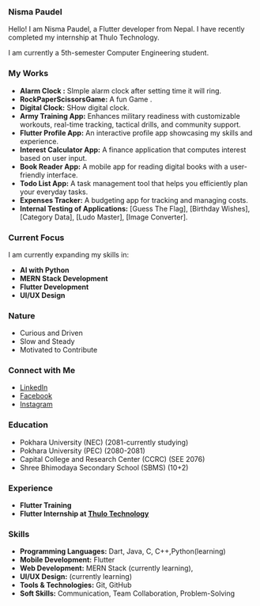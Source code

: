 ### Nisma Paudel 
Hello! I am Nisma Paudel, a Flutter developer from Nepal. I have recently completed my internship at Thulo Technology.

I am currently a 5th-semester Computer Engineering student.

### My Works
- **Alarm Clock :** SImple alarm clock after setting time it will ring.
- **RockPaperScissorsGame:** A fun Game .
- **Digital Clock:** SHow digital clock.
- **Army Training App:** Enhances military readiness with customizable workouts, real-time tracking, tactical drills, and community support.
- **Flutter Profile App:** An interactive profile app showcasing my skills and experience.
- **Interest Calculator App:** A finance application that computes interest based on user input.
- **Book Reader App:** A mobile app for reading digital books with a user-friendly interface.
- **Todo List App:** A task management tool that helps you efficiently plan your everyday tasks.
- **Expenses Tracker:** A budgeting app for tracking and managing costs.
- **Internal Testing of Applications:** [Guess The Flag], [Birthday Wishes], [Category Data], [Ludo Master], [Image Converter].

### Current Focus
I am currently expanding my skills in:
- **AI with Python**
- **MERN Stack Development**
- **Flutter Development**
- **UI/UX Design**

### Nature
- Curious and Driven
- Slow and Steady
- Motivated to Contribute

### Connect with Me
- [LinkedIn](https://www.linkedin.com/in/nisma-paudel-73a148263/)
- [Facebook](https://www.facebook.com/npaudel.88)
- [Instagram](https://www.instagram.com/nismapaudel.88/)

### Education 
- Pokhara University (NEC) (2081-currently studying)
- Pokhara University (PEC) (2080-2081)
- Capital College and Research Center (CCRC) (SEE 2076)
- Shree Bhimodaya Secondary School (SBMS) (10+2)
  
### Experience 
- **Flutter Training**
- **Flutter Internship at [Thulo Technology](https://thulotechnology.com/)**

### Skills
- **Programming Languages:** Dart, Java, C, C++,Python(learning)
- **Mobile Development:** Flutter
- **Web Development:** MERN Stack (currently learning), 
- **UI/UX Design:** (currently learning)
- **Tools & Technologies:** Git, GitHub
- **Soft Skills:** Communication, Team Collaboration, Problem-Solving
